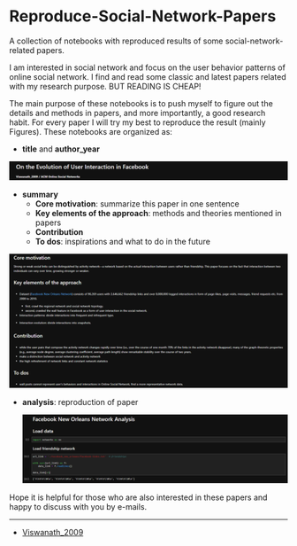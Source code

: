 # Reproduce-Social-Network-Papers
A collection of notebooks with reproduced results of some social-network-related papers.

I am interested in social network and focus on the user behavior patterns of online social network. I find and read some classic and latest papers related with my research purpose. BUT READING IS CHEAP! 

The main purpose of these notebooks is to push myself to figure out the details and methods in papers, and more importantly, a good research habit. For every paper I will try my best to reproduce the result (mainly Figures). These notebooks are organized as:

- **title** and **author_year**

![Image](https://github.com/andrewpan1027/Reproduce-Social-Network-Papers/blob/master/readme-pics/1.PNG)

- **summary**
  - **Core motivation**: summarize this paper in one sentence
  - **Key elements of the approach**: methods and theories mentioned in papers
  - **Contribution**
  - **To dos**: inspirations and what to do in the future

![Image](https://github.com/andrewpan1027/Reproduce-Social-Network-Papers/blob/master/readme-pics/2.PNG)

- **analysis**: reproduction of paper

  ![Image](https://github.com/andrewpan1027/Reproduce-Social-Network-Papers/blob/master/readme-pics/3.PNG)

Hope it is helpful for those who are also interested in these papers and happy to discuss with you by e-mails.

---

- [Viswanath_2009](https://nbviewer.jupyter.org/github/andrewpan1027/Reproduce-Social-Network-Papers/blob/master/Viswanath_2009.ipynb)